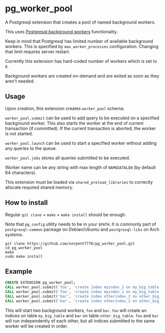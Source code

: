 # pg_worker_pool

A Postgresql extension that creates a pool of named background workers.

This uses [Postgresql background workers](https://www.postgresql.org/docs/current/bgworker.html) functionality.

Keep in mind that Postgresql has limited number of available background workers. This is specified by `max_worker_processes` configuration. Changing that limit requires server restart.

Currently this extension has hard-coded number of workers which is set to `8`.

Background workers are created on-demand and are exited as soon as they aren't needed.

## Usage

Upon creation, this extension creates `worker_pool` schema.

`worker_pool.submit` can be used to add query to be executed on a specified background worker. This also starts the worker at the end of current transaction (if committed). If the current transaction is aborted, the worker is not started.

`worker_pool.launch` can be used to start a specified worker without adding any queries to the queue.

`worker_pool.jobs` stores all queries submitted to be executed.

Worker name can be any string with max length of `NAMEDATALEN` (by default 64 characters).

This extension must be loaded via `shared_preload_libraries` to correctly allocate required shared memory.

## How to install

Regular `git clone` + `make` + `make install` should be enough.

Note that `pg_config` utility needs to be in your `$PATH`.
It is commonly part of `postgresql-common` package on Debian/Ubuntu and `postgresql-libs` on Arch systems.

```
git clone https://github.com/serpent7776/pg_worker_pool.git
cd pg_worker_pool
make
sudo make install
```

## Example

```sql
CREATE EXTENSION pg_worker_pool;
CALL worker_pool.submit('foo', 'create index myindex_1 on my_big_table (id)');
CALL worker_pool.submit('foo', 'create index myindex_1 on my_big_table (name)');
CALL worker_pool.submit('bar', 'create index otherindex_2 on other_big_table (author)');
CALL worker_pool.submit('bar', 'create index otherindex_2 on other_big_table (title)');
```

This will start two background workers, `foo` and `bar`.
`foo` will create an indices on table `my_big_table` and `bar` on table `other_big_table`.
`foo` and `bar` will run independently of each other, but all indices submitted to the same worker will be created in order.
